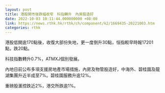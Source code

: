 ```yaml
---
layout: post
title: 港股開市後跌幅收窄　科指轉升　內房股造好
date: 2022-10-03 10:11:44.000000000 +08:00
link: https://news.rthk.hk/rthk/ch/component/k2/1669435-20221003.htm
categories: rthk
---
```


港股低開逾170點後，收復大部份失地，更一度倒升30點，恒指較早時報17201點，跌20點。

科技指數轉升0.7%，ATMXJ個別發展。

內地日前公布多項支援房地產市場措施，內房及物管股造好，中海外、碧桂園及龍湖集團升近半成至7%。碧桂園服務升逾12%。

重磅股滙控跌近2%，港交所跌逾1%。

